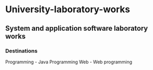 # University-laboratory-works
## System and application software laboratory works
### Destinations
Programming - Java Programming
Web - Web programming
